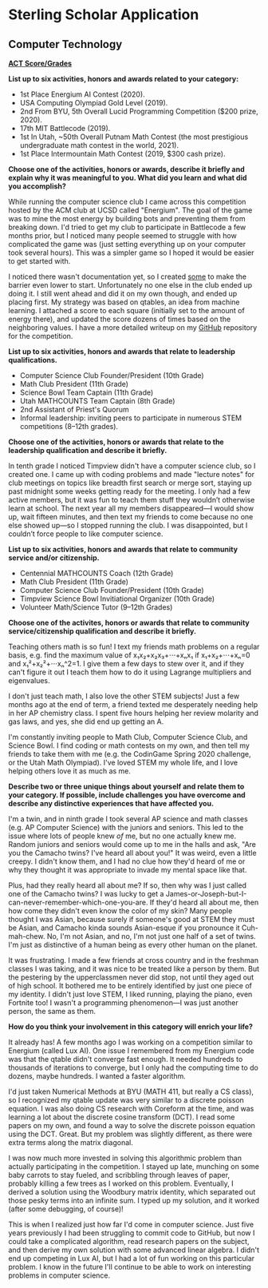 # Sterling Scholar Application
## Computer Technology

**[ACT Score/Grades](./Transcript.md)**


**List up to six activities, honors and awards related to your category:**
- 1st Place Energium AI Contest (2020).
- USA Computing Olympiad Gold Level (2019).
- 2nd From BYU, 5th Overall Lucid Programming Competition ($200 prize, 2020).
- 17th MIT Battlecode (2019).
- 1st In Utah, ~50th Overall Putnam Math Contest (the most prestigious undergraduate math contest in the world, 2021).
- 1st Place Intermountain Math Contest (2019, $300 cash prize).

**Choose one of the activities, honors or awards, describe it briefly and explain why it was meaningful to you. What did you learn and what did you accomplish?**

While running the computer science club I came across this competition hosted by the ACM club at UCSD called "Energium". The goal of the game was to mine the most energy by building bots and preventing them from breaking down. I'd tried to get my club to participate in Battlecode a few months prior, but I noticed many people seemed to struggle with how complicated the game was (just setting everything up on your computer took several hours). This was a simpler game so I hoped it would be easier to get started with.

I noticed there wasn't documentation yet, so I created [some](https://github.com/programjames/acmai2020docs/blob/gh-pages/index.md) to make the barrier even lower to start. Unfortunately no one else in the club ended up doing it. I still went ahead and did it on my own though, and ended up placing first. My strategy was based on qtables, an idea from machine learning. I attached a score to each square (initially set to the amount of energy there), and updated the score dozens of times based on the neighboring values. I have a more detailed writeup on my [GitHub](https://github.com/programjames/acmai2020) repository for the competition.

**List up to six activities, honors and awards that relate to leadership qualifications.**
- Computer Science Club Founder/President (10th Grade)
- Math Club President (11th Grade)
- Science Bowl Team Captain (11th Grade)
- Utah MATHCOUNTS Team Captain (8th Grade)
- 2nd Assistant of Priest's Quorum
- Informal leadership: inviting peers to participate in numerous STEM competitions (8–12th grades).

**Choose one of the activities, honors or awards that relate to the leadership qualification and describe it briefly.**

In tenth grade I noticed Timpview didn't have a computer science club, so I created one. I came up with coding problems and made "lecture notes" for club meetings on topics like breadth first search or merge sort, staying up past midnight some weeks getting ready for the meeting. I only had a few active members, but it was fun to teach them stuff they wouldn’t otherwise learn at school. The next year all my members disappeared—I would show up, wait fifteen minutes, and then text my friends to come because no one else showed up—so I stopped running the club. I was disappointed, but I couldn’t force people to like computer science.

**List up to six activities, honors and awards that relate to community service and/or citizenship.**
- Centennial MATHCOUNTS Coach (12th Grade)
- Math Club President (11th Grade)
- Computer Science Club Founder/President (10th Grade)
- Timpview Science Bowl Invitiational Organizer (10th Grade)
- Volunteer Math/Science Tutor (9–12th Grades)

**Choose one of the activites, honors or awards that relate to community service/citizenship qualification and describe it briefly.**

Teaching others math is so fun! I text my friends math problems on a regular basis, e.g. find the maximum value of x₁x₂+x₂x₃+⋅⋅⋅+xₙx₁ if x₁+x₂+⋅⋅⋅+xₙ=0 and x₁²+x₂²+⋅⋅⋅xₙ^2=1. I give them a few days to stew over it, and if they can't figure it out I teach them how to do it using Lagrange multipliers and eigenvalues.

I don't just teach math, I also love the other STEM subjects! Just a few months ago at the end of term, a friend texted me desperately needing help in her AP chemistry class. I spent five hours helping her review molarity and gas laws, and yes, she did end up getting an A.

I'm constantly inviting people to Math Club, Computer Science Club, and Science Bowl. I find coding or math contests on my own, and then tell my friends to take them with me (e.g. the CodinGame Spring 2020 challenge, or the Utah Math Olympiad). I've loved STEM my whole life, and I love helping others love it as much as me.

**Describe two or three unique things about yourself and relate them to your category. If possible, include challenges you have overcome and describe any distinctive experiences that have affected you.**

I'm a twin, and in ninth grade I took several AP science and math classes (e.g. AP Computer Science) with the juniors and seniors. This led to the issue where lots of people knew *of* me, but no one actually knew me. Random juniors and seniors would come up to me in the halls and ask, "Are you the Camacho twins? I've heard all about you!" It was weird, even a little creepy. I didn't know them, and I had no clue how they'd heard of me or why they thought it was appropriate to invade my mental space like that.

Plus, had they really heard all about me? If so, then why was I just called one of the Camacho twins? I was lucky to get a James-or-Joseph-but-I-can-never-remember-which-one-you-are. If they'd heard all about me, then how come they didn't even know the color of my skin? Many people thought I was Asian, because surely if someone's good at STEM they must be Asian, and Camacho kinda sounds Asian-esque if you pronounce it Cuh-mah-chew. No, I'm not Asian, and no, I'm not just one half of a set of twins. I'm just as distinctive of a human being as every other human on the planet.

It was frustrating. I made a few friends at cross country and in the freshman classes I was taking, and it was nice to be treated like a person by them. But the pestering by the upperclassmen never did stop, not until they aged out of high school. It bothered me to be entirely identified by just one piece of my identity. I didn't just love STEM, I liked running, playing the piano, even Fortnite too! I wasn't a programming phenomenon—I was just another person, the same as them.

**How do you think your involvement in this category will enrich your life?**

It already has! A few months ago I was working on a competition similar to Energium (called Lux AI). One issue I remembered from my Energium code was that the qtable didn't converge fast enough. It needed hundreds to thousands of iterations to converge, but I only had the computing time to do dozens, maybe hundreds. I wanted a faster algorithm.

I'd just taken Numerical Methods at BYU (MATH 411, but really a CS class), so I recognized my qtable update was very similar to a discrete poisson equation. I was also doing CS research with Coreform at the time, and was learning a lot about the discrete cosine transform (DCT). I read some papers on my own, and found a way to solve the discrete poisson equation using the DCT. Great. But my problem was slightly different, as there were extra terms along the matrix diagonal.

I was now much more invested in solving this algorithmic problem than actually participating in the competition. I stayed up late, munching on some baby carrots to stay fueled, and scribbling through leaves of paper, probably killing a few trees as I worked on this problem. Eventually, I derived a solution using the Woodbury matrix identity, which separated out those pesky terms into an infinite sum. I typed up my solution, and it worked (after some debugging, of course)!

This is when I realized just how far I'd come in computer science. Just five years previously I had been struggling to commit code to GitHub, but now I could take a complicated algorithm, read research papers on the subject, and then derive my own solution with some advanced linear algebra. I didn't end up competing in Lux AI, but I had a lot of fun working on this particular problem. I know in the future I'll continue to be able to work on interesting problems in computer science.
